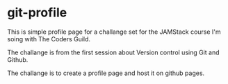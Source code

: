 # git-profile

This is simple profile page for a challange set for the JAMStack course I'm soing with The Coders Guild.

The challange is from the first session about Version control using Git and Github.

The challange is to create a profile page and host it on github pages.
